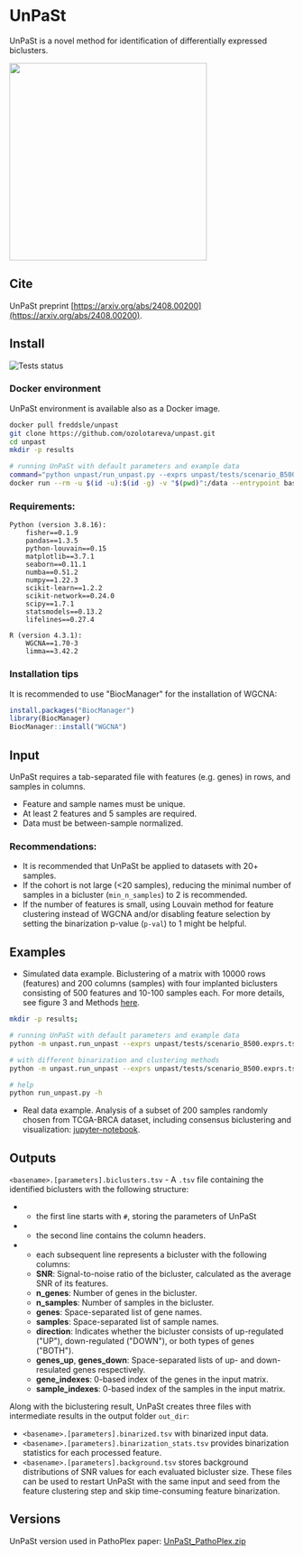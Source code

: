 # UnPaSt

UnPaSt is a novel method for identification of differentially expressed biclusters.

<img src="https://github.com/ozolotareva/unpast_paper/blob/main/docs/DESMOND2_steps2.png"  height="350">


## Cite
UnPaSt preprint [https://arxiv.org/abs/2408.00200](https://arxiv.org/abs/2408.00200).

## Install
![Tests status](https://github.com/ozolotareva/unpast_paper/actions/workflows/run_tests.yml/badge.svg)

### Docker environment
UnPaSt environment is available also as a Docker image.

```bash
docker pull freddsle/unpast
git clone https://github.com/ozolotareva/unpast.git
cd unpast
mkdir -p results

# running UnPaSt with default parameters and example data
command="python unpast/run_unpast.py --exprs unpast/tests/scenario_B500.exprs.tsv.gz --basename results/scenario_B500"
docker run --rm -u $(id -u):$(id -g) -v "$(pwd)":/data --entrypoint bash freddsle/unpast -c "cd /data && PYTHONPATH=/data $command"
```

### Requirements:
```
Python (version 3.8.16):
    fisher==0.1.9
    pandas==1.3.5
    python-louvain==0.15
    matplotlib==3.7.1
    seaborn==0.11.1
    numba==0.51.2
    numpy==1.22.3
    scikit-learn==1.2.2
    scikit-network==0.24.0
    scipy==1.7.1
    statsmodels==0.13.2
    lifelines==0.27.4

R (version 4.3.1):
    WGCNA==1.70-3
    limma==3.42.2
```

### Installation tips

It is recommended to use "BiocManager" for the installation of WGCNA:
```R
install.packages("BiocManager")
library(BiocManager)
BiocManager::install("WGCNA")
```

## Input
UnPaSt requires a tab-separated file with features (e.g. genes) in rows, and samples in columns.
* Feature and sample names must be unique.
* At least 2 features and 5 samples are required.
* Data must be between-sample normalized.

### Recommendations: 
* It is recommended that UnPaSt be applied to datasets with 20+ samples.
* If the cohort is not large (<20 samples), reducing the minimal number of samples in a bicluster (`min_n_samples`) to 2 is recommended. 
* If the number of features is small, using Louvain method for feature clustering instead of WGCNA and/or disabling feature selection by setting the binarization p-value (`p-val`) to 1 might be helpful.

## Examples
* Simulated data example. Biclustering of a matrix with 10000 rows (features) and 200 columns (samples) with four implanted biclusters consisting of 500 features and 10-100 samples each. For more details, see figure 3 and Methods [here](https://arxiv.org/abs/2408.00200).
  
```bash
mkdir -p results;

# running UnPaSt with default parameters and example data
python -m unpast.run_unpast --exprs unpast/tests/scenario_B500.exprs.tsv.gz --basename results/scenario_B500

# with different binarization and clustering methods
python -m unpast.run_unpast --exprs unpast/tests/scenario_B500.exprs.tsv.gz --basename results/scenario_B500 --binarization ward --clustering Louvain

# help
python run_unpast.py -h
```
* Real data example. Analysis of a subset of 200 samples randomly chosen from TCGA-BRCA dataset, including consensus biclustering and visualization:
  [jupyter-notebook](https://github.com/ozolotareva/unpast/blob/main/notebooks/UnPaSt_examples.ipynb).
  
## Outputs
`<basename>.[parameters].biclusters.tsv` - A `.tsv` file containing the identified biclusters with the following structure:

- * the first line starts with `#`, storing the parameters of UnPaSt
- * the second line contains the column headers.
- * each subsequent line represents a bicluster with the following columns:
  - **SNR**: Signal-to-noise ratio of the bicluster, calculated as the average SNR of its features.
  - **n_genes**: Number of genes in the bicluster.
  - **n_samples**: Number of samples in the bicluster.
  - **genes**: Space-separated list of gene names.
  - **samples**: Space-separated list of sample names.
  - **direction**: Indicates whether the bicluster consists of up-regulated ("UP"), down-regulated ("DOWN"), or both types of genes ("BOTH").
  - **genes_up**, **genes_down**: Space-separated lists of up- and down-resulated genes respectively.
  - **gene_indexes**: 0-based index of the genes in the input matrix.
  - **sample_indexes**: 0-based index of the samples in the input matrix.

Along with the biclustering result, UnPaSt creates three files with intermediate results in the output folder `out_dir`:
  - `<basename>.[parameters].binarized.tsv` with binarized input data.
  - `<basename>.[parameters].binarization_stats.tsv` provides binarization statistics for each processed feature.
  - `<basename>.[parameters].background.tsv` stores background distributions of SNR values for each evaluated bicluster size.
These files can be used to restart UnPaSt with the same input and seed from the feature clustering step and skip time-consuming feature binarization. 

## Versions
UnPaSt version used in PathoPlex paper: [UnPaSt_PathoPlex.zip](https://github.com/ozolotareva/unpast/blob/main/UnPaSt_PathoPlex.zip)
